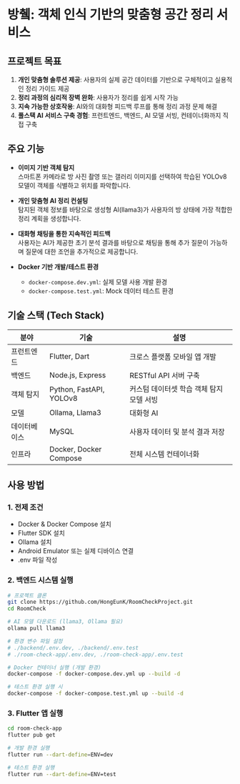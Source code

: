 # 방췤: 객체 인식 기반의 맞춤형 공간 정리 서비스

## 프로젝트 목표

1. **개인 맞춤형 솔루션 제공**: 사용자의 실제 공간 데이터를 기반으로 구체적이고 실용적인 정리 가이드 제공  
2. **정리 과정의 심리적 장벽 완화**: 사용자가 정리를 쉽게 시작 가능  
3. **지속 가능한 상호작용**: AI와의 대화형 피드백 루프를 통해 정리 과정 문제 해결  
4. **풀스택 AI 서비스 구축 경험**: 프런트엔드, 백엔드, AI 모델 서빙, 컨테이너화까지 직접 구축

## 주요 기능

- **이미지 기반 객체 탐지**  
  스마트폰 카메라로 방 사진 촬영 또는 갤러리 이미지를 선택하여 학습된 YOLOv8 모델이 객체를 식별하고 위치를 파악합니다.

- **개인 맞춤형 AI 정리 컨설팅**  
  탐지된 객체 정보를 바탕으로 생성형 AI(llama3)가 사용자의 방 상태에 가장 적합한 정리 계획을 생성합니다.

- **대화형 채팅을 통한 지속적인 피드백**  
  사용자는 AI가 제공한 초기 분석 결과를 바탕으로 채팅을 통해 추가 질문이 가능하며 질문에 대한 조언을 추가적으로 제공합니다.

- **Docker 기반 개발/테스트 환경**  
  - `docker-compose.dev.yml`: 실제 모델 사용 개발 환경  
  - `docker-compose.test.yml`: Mock 데이터 테스트 환경
 
## 기술 스택 (Tech Stack)
| 분야 | 기술 | 설명 |
|------|------|------|
| 프런트엔드 | Flutter, Dart | 크로스 플랫폼 모바일 앱 개발 |
| 백엔드 | Node.js, Express | RESTful API 서버 구축 |
| 객체 탐지 | Python, FastAPI, YOLOv8 | 커스텀 데이터셋 학습 객체 탐지 모델 서빙 |
| 모델 | Ollama, Llama3 | 대화형 AI |
| 데이터베이스 | MySQL | 사용자 데이터 및 분석 결과 저장 |
| 인프라 | Docker, Docker Compose | 전체 시스템 컨테이너화 |

## 사용 방법

### 1. 전제 조건
- Docker & Docker Compose 설치  
- Flutter SDK 설치  
- Ollama 설치
- Android Emulator 또는 실제 디바이스 연결  
- .env 파일 작성

### 2. 백엔드 시스템 실행
```bash
# 프로젝트 클론
git clone https://github.com/HongEunK/RoomCheckProject.git
cd RoomCheck

# AI 모델 다운로드 (llama3, Ollama 필요)
ollama pull llama3

# 환경 변수 파일 설정
# ./backend/.env.dev, ./backend/.env.test
# ./room-check-app/.env.dev, ./room-check-app/.env.test

# Docker 컨테이너 실행 (개발 환경)
docker-compose -f docker-compose.dev.yml up --build -d

# 테스트 환경 실행 시
docker-compose -f docker-compose.test.yml up --build -d
```
### 3. Flutter 앱 실행
```bash
cd room-check-app
flutter pub get

# 개발 환경 실행
flutter run --dart-define=ENV=dev

# 테스트 환경 실행
flutter run --dart-define=ENV=test
```
